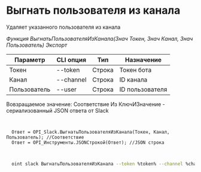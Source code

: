 ﻿---
sidebar_position: 8
---

# Выгнать пользователя из канала
 Удаляет указанного пользователя из канала


*Функция ВыгнатьПользователяИзКанала(Знач Токен, Знач Канал, Знач Пользователь) Экспорт*

  | Параметр | CLI опция | Тип | Назначение |
  |-|-|-|-|
  | Токен | --token | Строка | Токен бота |
  | Канал | --channel | Строка | ID канала |
  | Пользователь | --user | Строка | ID пользователя |

  
  Вовзращаемое значение:   Соответствие Из КлючИЗначение - сериализованный JSON ответа от Slack

```bsl title="Пример кода"
	

  Ответ = OPI_Slack.ВыгнатьПользователяИзКанала(Токен, Канал, Пользователь); //Соответствие
  Ответ = OPI_Инструменты.JSONСтрокой(Ответ); //JSON строка
	
```

```sh title="Пример команд CLI"
    
  oint slack ВыгнатьПользователяИзКанала --token %token% --channel %channel% --user %user%

```


```json title="Результат"



```
